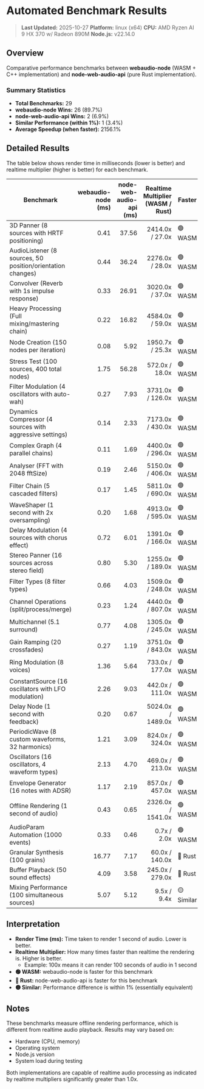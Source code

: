 # Automated Benchmark Results

> **Last Updated:** 2025-10-27
> **Platform:** linux (x64)
> **CPU:** AMD Ryzen AI 9 HX 370 w/ Radeon 890M
> **Node.js:** v22.14.0

## Overview

Comparative performance benchmarks between **webaudio-node** (WASM + C++ implementation) and **node-web-audio-api** (pure Rust implementation).

### Summary Statistics

- **Total Benchmarks:** 29
- **webaudio-node Wins:** 26 (89.7%)
- **node-web-audio-api Wins:** 2 (6.9%)
- **Similar Performance (within 1%):** 1 (3.4%)
- **Average Speedup (when faster):** 2156.1%

## Detailed Results

The table below shows render time in milliseconds (lower is better) and realtime multiplier (higher is better) for each benchmark.

| Benchmark | webaudio-node<br/>(ms) | node-web-audio-api<br/>(ms) | Realtime Multiplier<br/>(WASM / Rust) | Faster | Speedup |
|-----------|----------:|------------:|----------------:|---------|--------:|
| 3D Panner (8 sources with HRTF positioning) | 0.41 | 37.56 | 2414.0x / 27.0x | 🟢 WASM | 9061.0% |
| AudioListener (8 sources, 50 position/orientation changes) | 0.44 | 36.24 | 2276.0x / 28.0x | 🟢 WASM | 8136.4% |
| Convolver (Reverb with 1s impulse response) | 0.33 | 26.91 | 3020.0x / 37.0x | 🟢 WASM | 8054.5% |
| Heavy Processing (Full mixing/mastering chain) | 0.22 | 16.82 | 4584.0x / 59.0x | 🟢 WASM | 7545.5% |
| Node Creation (150 nodes per iteration) | 0.08 | 5.92 | 1950.7x / 25.3x | 🟢 WASM | 7300.0% |
| Stress Test (100 sources, 400 total nodes) | 1.75 | 56.28 | 572.0x / 18.0x | 🟢 WASM | 3116.0% |
| Filter Modulation (4 oscillators with auto-wah) | 0.27 | 7.93 | 3731.0x / 126.0x | 🟢 WASM | 2837.0% |
| Dynamics Compressor (4 sources with aggressive settings) | 0.14 | 2.33 | 7173.0x / 430.0x | 🟢 WASM | 1564.3% |
| Complex Graph (4 parallel chains) | 0.11 | 1.69 | 4400.0x / 296.0x | 🟢 WASM | 1436.4% |
| Analyser (FFT with 2048 fftSize) | 0.19 | 2.46 | 5150.0x / 406.0x | 🟢 WASM | 1194.7% |
| Filter Chain (5 cascaded filters) | 0.17 | 1.45 | 5811.0x / 690.0x | 🟢 WASM | 752.9% |
| WaveShaper (1 second with 2x oversampling) | 0.20 | 1.68 | 4913.0x / 595.0x | 🟢 WASM | 740.0% |
| Delay Modulation (4 sources with chorus effect) | 0.72 | 6.01 | 1391.0x / 166.0x | 🟢 WASM | 734.7% |
| Stereo Panner (16 sources across stereo field) | 0.80 | 5.30 | 1255.0x / 189.0x | 🟢 WASM | 562.5% |
| Filter Types (8 filter types) | 0.66 | 4.03 | 1509.0x / 248.0x | 🟢 WASM | 510.6% |
| Channel Operations (split/process/merge) | 0.23 | 1.24 | 4440.0x / 807.0x | 🟢 WASM | 439.1% |
| Multichannel (5.1 surround) | 0.77 | 4.08 | 1305.0x / 245.0x | 🟢 WASM | 429.9% |
| Gain Ramping (20 crossfades) | 0.27 | 1.19 | 3751.0x / 843.0x | 🟢 WASM | 340.7% |
| Ring Modulation (8 voices) | 1.36 | 5.64 | 733.0x / 177.0x | 🟢 WASM | 314.7% |
| ConstantSource (16 oscillators with LFO modulation) | 2.26 | 9.03 | 442.0x / 111.0x | 🟢 WASM | 299.6% |
| Delay Node (1 second with feedback) | 0.20 | 0.67 | 5024.0x / 1489.0x | 🟢 WASM | 235.0% |
| PeriodicWave (8 custom waveforms, 32 harmonics) | 1.21 | 3.09 | 824.0x / 324.0x | 🟢 WASM | 155.4% |
| Oscillators (16 oscillators, 4 waveform types) | 2.13 | 4.70 | 469.0x / 213.0x | 🟢 WASM | 120.7% |
| Envelope Generator (16 notes with ADSR) | 1.17 | 2.19 | 857.0x / 457.0x | 🟢 WASM | 87.2% |
| Offline Rendering (1 second of audio) | 0.43 | 0.65 | 2326.0x / 1541.0x | 🟢 WASM | 51.2% |
| AudioParam Automation (1000 events) | 0.33 | 0.46 | 0.7x / 2.0x | 🟢 WASM | 39.4% |
| Granular Synthesis (100 grains) | 16.77 | 7.17 | 60.0x / 140.0x | 🔴 Rust | 133.9% |
| Buffer Playback (50 sound effects) | 4.09 | 3.58 | 245.0x / 279.0x | 🔴 Rust | 14.2% |
| Mixing Performance (100 simultaneous sources) | 5.07 | 5.12 | 9.5x / 9.4x | 🟡 Similar | 1.0% |

## Interpretation

- **Render Time (ms):** Time taken to render 1 second of audio. Lower is better.
- **Realtime Multiplier:** How many times faster than realtime the rendering is. Higher is better.
  - Example: 100x means it can render 100 seconds of audio in 1 second
- **🟢 WASM:** webaudio-node is faster for this benchmark
- **🔴 Rust:** node-web-audio-api is faster for this benchmark
- **🟡 Similar:** Performance difference is within 1% (essentially equivalent)

## Notes

These benchmarks measure offline rendering performance, which is different from realtime audio playback. Results may vary based on:
- Hardware (CPU, memory)
- Operating system
- Node.js version
- System load during testing

Both implementations are capable of realtime audio processing as indicated by realtime multipliers significantly greater than 1.0x.
